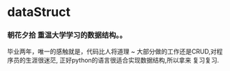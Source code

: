 # dataStruct
### 朝花夕拾 重温大学学习的数据结构。。
毕业两年，唯一的感触就是，代码比人将道理 ~
大部分做的工作还是CRUD,对程序员的生涯很迷茫,
正好python的语言很适合实现数据结构,所以拿来
复习复习.